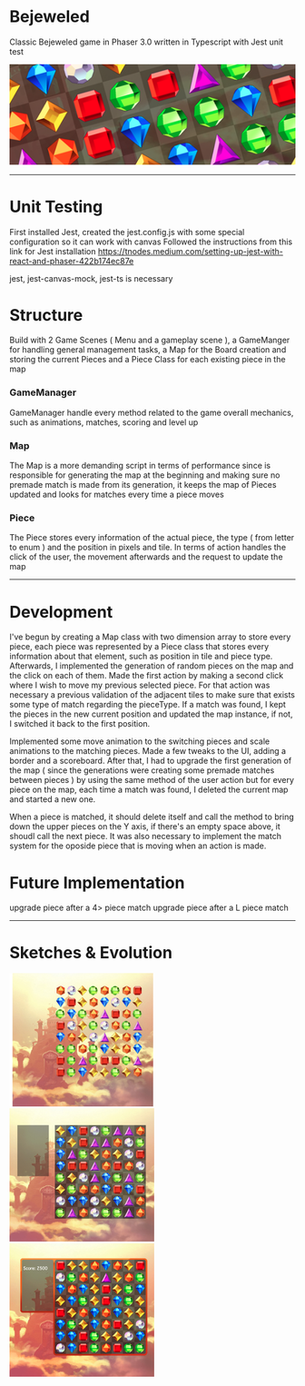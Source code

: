 # Bejeweled
Classic Bejeweled game in Phaser 3.0 written in Typescript with Jest unit test




<p align="center">
  <img src='https://github.com/AfonsoCFonseca/Bejeweled-Game/blob/main/screenshots/ImageBorderGithub.png'>
</p>


---------------------------------------------------------------
# Unit Testing
First installed Jest, created the jest.config.js with some special configuration so it can work with canvas
Followed the instructions from this link for Jest installation
https://tnodes.medium.com/setting-up-jest-with-react-and-phaser-422b174ec87e

jest, jest-canvas-mock, jest-ts is necessary

# Structure
Build with 2 Game Scenes ( Menu and a gameplay scene ), a GameManger for handling general management tasks, a Map for the Board creation and storing the current Pieces and a Piece Class for each existing piece in the map

### GameManager ###
GameManager handle every method related to the game overall mechanics, such as animations, matches, scoring and level up

### Map ###
The Map is a more demanding script in terms of performance since is responsible for generating the map at the beginning and making sure no premade match is made from its generation, it keeps the map of Pieces updated and looks for matches every time a piece moves 

### Piece ###
The Piece stores every information of the actual piece, the type ( from letter to enum ) and the position in pixels and tile. In terms of action handles the click of the user, the movement afterwards and the request to update the map 


---------------------------------------------------------------
# Development
I've begun by creating a Map class with two dimension array to store every piece, each piece was represented by a Piece class that stores every information about that element, such as position in tile and piece type.
Afterwards, I implemented the generation of random pieces on the map and the click on each of them.
Made the first action by making a second click where I wish to move my previous selected piece. For that action was necessary a previous validation of the adjacent tiles to make sure that exists some type of match regarding the pieceType. If a match was found, I kept the pieces in the new current position and updated the map instance, if not, I switched it back to the first position.

Implemented some move animation to the switching pieces and scale animations to the matching pieces. Made a few tweaks to the UI, adding a border and a scoreboard.
After that, I had to upgrade the first generation of the map ( since the generations were creating some premade matches between pieces ) by using the same method of the user action but for every piece on the map, each time a match was found, I deleted the current map and started a new one.

When a piece is matched, it should delete itself and call the method to bring down the upper pieces on the Y axis, if there's an empty space above, it shoudl call the next piece.
It was also necessary to implement the match system for the oposide piece that is moving when an action is made.

# Future Implementation
upgrade piece after a 4> piece match
upgrade piece after a L piece match

---------------------------------------------------------------
# Sketches & Evolution

 <p float="left">
   <img width="255" height="235" src='https://github.com/AfonsoCFonseca/Bejeweled-Game/blob/main/screenshots/24_12.png' >
   <img width="255" height="235" src='https://github.com/AfonsoCFonseca/Bejeweled-Game/blob/main/screenshots/26_12.png' >
   <img width="255" height="235" src='https://github.com/AfonsoCFonseca/Bejeweled-Game/blob/main/screenshots/26_12_2.png' >
 </p>
